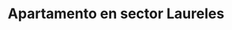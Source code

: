 ---
title: Apartamento en sector Laureles
description: Se renta acogedor apartamento amoblado en sector Laureles con un área de 70 m2, estrato 5, cerca al éxito. 2 habitación con camas dobles, con baño en habitación principal y baño social, cocina totalmente amoblada, WIFI, televisión Smart TV. Con balcon.
address: Carrera 83, calle 33E
area: 70
stratum: 5
bedrooms: 4
beds: 2
bathrooms: 2
kitchen: 1
kitchenFurnished: true
wifi: true
tv: true
tvType: Smart TV
propertyImages:
- image: ../static/static/uploads/drawing-room.jpg
  altText: Habitación con 1 cama
- image: ../static/static/uploads/kitchen.jpg
  altText: Habitación con 2 camas
featured: true
featuredImage: ../static/static/uploads/drawing-room.jpg
featuredImageAltText: Habitación con 1 cama
slug: apto-sector-laureles-carrera-79-calle-11
---